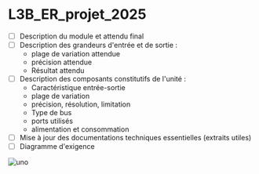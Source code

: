# L3B_ER_projet_2025

- [ ] Description du module et attendu final
- [ ] Description des grandeurs d'entrée et de sortie :
    - plage de variation attendue
    - précision attendue
    - Résultat attendu
- [ ] Description des composants constitutifs de l'unité : 
    - Caractéristique entrée-sortie
    - plage de variation
    - précision, résolution, limitation
    - Type de bus
    - ports utilisés
    - alimentation et consommation
- [ ] Mise à jour des documentations techniques essentielles (extraits utiles)
- [ ] Diagramme d'exigence

![uno](https://github.com/user-attachments/assets/96e0c3f6-b95a-4f0d-b339-db55f177ba5e)
